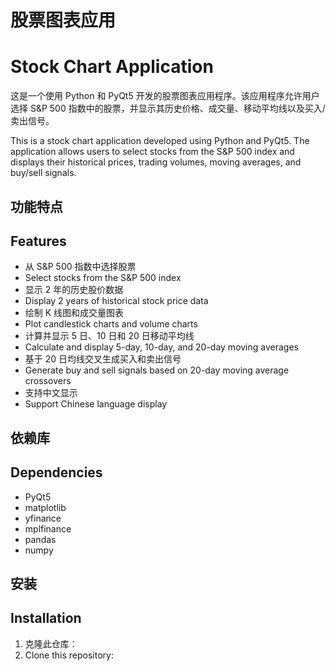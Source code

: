 # 股票图表应用
# Stock Chart Application

这是一个使用 Python 和 PyQt5 开发的股票图表应用程序。该应用程序允许用户选择 S&P 500 指数中的股票，并显示其历史价格、成交量、移动平均线以及买入/卖出信号。

This is a stock chart application developed using Python and PyQt5. The application allows users to select stocks from the S&P 500 index and displays their historical prices, trading volumes, moving averages, and buy/sell signals.

## 功能特点
## Features

- 从 S&P 500 指数中选择股票
- Select stocks from the S&P 500 index
- 显示 2 年的历史股价数据
- Display 2 years of historical stock price data
- 绘制 K 线图和成交量图表
- Plot candlestick charts and volume charts
- 计算并显示 5 日、10 日和 20 日移动平均线
- Calculate and display 5-day, 10-day, and 20-day moving averages
- 基于 20 日均线交叉生成买入和卖出信号
- Generate buy and sell signals based on 20-day moving average crossovers
- 支持中文显示
- Support Chinese language display

## 依赖库
## Dependencies

- PyQt5
- matplotlib
- yfinance
- mplfinance
- pandas
- numpy

## 安装
## Installation

1. 克隆此仓库：
1. Clone this repository:
